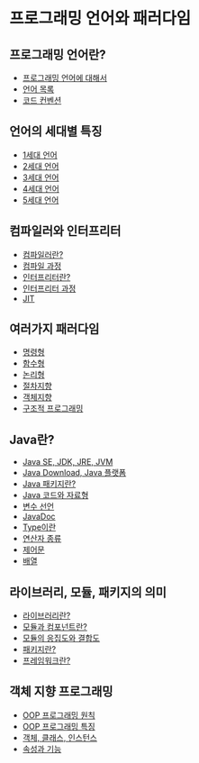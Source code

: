 # 프로그래밍 언어와 패러다임
## 프로그래밍 언어란?
- [프로그래밍 언어에 대해서](./ProgramingLanguage/ProgramingLanguage.md)
- [언어 목록](./ProgramingLanguage/LanguageList.md)
- [코드 컨벤션](./ProgramingLanguage/CodeConventions.md)
## 언어의 세대별 특징
- [1세대 언어]()
- [2세대 언어]()
- [3세대 언어]()
- [4세대 언어]()
- [5세대 언어]()
## 컴파일러와 인터프리터
- [컴파일러란?]()
- [컴파일 과정]()
- [인터프리터란?]()
- [인터프리터 과정]()
- [JIT]()
## 여러가지 패러다임
- [명령형]()
- [함수형]()
- [논리형]()
- [절차지향]()
- [객체지향]() 
- [구조적 프로그래밍]()
## Java란?
- [Java SE, JDK, JRE, JVM](./Java/Java.md)
- [Java Download, Java 플랫폼](./Java/Download.md)
- [Java 패키지란?](./Java/PackageAndClass.md)
- [Java 코드와 자료형](./Java/DataType.md)
- [변수 선언](./Java/Variable.md)
- [JavaDoc](./Java/JavaDoc.md)
- [Type이란](./Java/Type.md)
- [연산자 종류](./Java/Operator.md)
- [제어문](./Java/ControlStatement.md)
- [배열](./Java/Array.md)
## 라이브러리, 모듈, 패키지의 의미
- [라이브러리란?]()
- [모듈과 컴포넌트란?]()
- [모듈의 응집도와 결합도]()
- [패키지란?]()
- [프레임워크란?]()
## 객체 지향 프로그래밍
- [OOP 프로그래밍 원칙]()
- [OOP 프로그래밍 특징]()
- [객체, 클래스, 인스턴스]()
- [속성과 기능]()